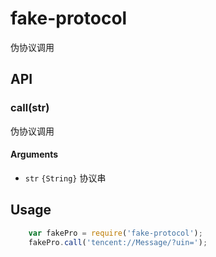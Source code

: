 # fake-protocol

伪协议调用

## API

### call(str) 

伪协议调用

#### Arguments

- `str` `{String}` 协议串

## Usage

```javascript
    var fakePro = require('fake-protocol');
    fakePro.call('tencent://Message/?uin=');
```

